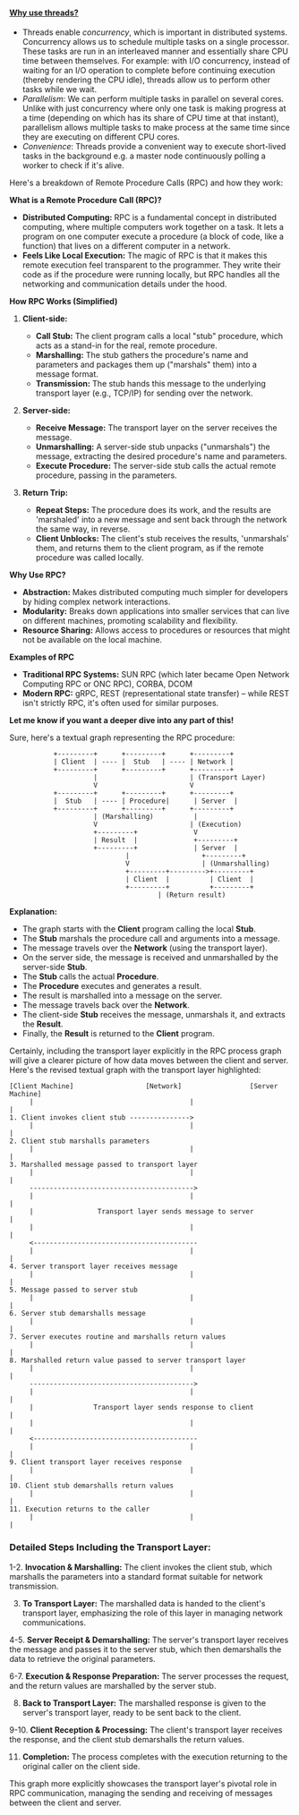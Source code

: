 #### [Why use threads?](https://timilearning.com/posts/mit-6.824/lecture-2-rpc-and-threads/#why-use-threads%3F)

- Threads enable *concurrency*, which is important in distributed systems. Concurrency allows us to schedule multiple tasks on a single processor. These tasks are run in an interleaved manner and essentially share CPU time between themselves. For example: with I/O concurrency, instead of waiting for an I/O operation to complete before continuing execution (thereby rendering the CPU idle), threads allow us to perform other tasks while we wait.
- *Parallelism*: We can perform multiple tasks in parallel on several cores. Unlike with just concurrency where only one task is making progress at a time (depending on which has its share of CPU time at that instant), parallelism allows multiple tasks to make process at the same time since they are executing on different CPU cores.
- *Convenience*: Threads provide a convenient way to execute short-lived tasks in the background e.g. a master node continuously polling a worker to check if it's alive.

Here's a breakdown of Remote Procedure Calls (RPC) and how they work:

**What is a Remote Procedure Call (RPC)?**

- **Distributed Computing:** RPC is a fundamental concept in distributed computing, where multiple computers work together on a task. It lets a program on one computer execute a procedure (a block of code, like a function) that lives on a different computer in a network.
- **Feels Like Local Execution:** The magic of RPC is that it makes this remote execution feel transparent to the programmer. They write their code as if the procedure were running locally, but RPC handles all the networking and communication details under the hood.

**How RPC Works (Simplified)**

1. **Client-side:**
   
   - **Call Stub:** The client program calls a local "stub" procedure, which acts as a stand-in for the real, remote procedure.
   - **Marshalling:** The stub gathers the procedure's name and parameters and packages them up ("marshals" them) into a message format.
   - **Transmission:** The stub hands this message to the underlying transport layer (e.g., TCP/IP) for sending over the network.

2. **Server-side:**
   
   - **Receive Message:** The transport layer on the server receives the message.
   - **Unmarshalling:** A server-side stub unpacks ("unmarshals") the message, extracting the desired procedure's name and parameters.
   - **Execute Procedure:** The server-side stub calls the actual remote procedure, passing in the parameters.

3. **Return Trip:**
   
   - **Repeat Steps:** The procedure does its work, and the results are 'marshaled' into a new message and sent back through the network the same way, in reverse.
   - **Client Unblocks:** The client's stub receives the results, 'unmarshals' them, and returns them to the client program, as if the remote procedure was called locally.

**Why Use RPC?**

- **Abstraction:** Makes distributed computing much simpler for developers by hiding complex network interactions.
- **Modularity:** Breaks down applications into smaller services that can live on different machines, promoting scalability and flexibility.
- **Resource Sharing:** Allows access to procedures or resources that might not be available on the local machine.

**Examples of RPC**

- **Traditional RPC Systems:** SUN RPC (which later became Open Network Computing RPC or ONC RPC), CORBA, DCOM
- **Modern RPC:** gRPC, REST (representational state transfer) – while REST isn't strictly RPC, it's often used for similar purposes.

**Let me know if you want a deeper dive into any part of this!**

Sure, here's a textual graph representing the RPC procedure:

```
           +---------+      +---------+      +---------+
           | Client  | ---- |  Stub   | ---- | Network |
           +---------+      +---------+      +---------+
                     |                       | (Transport Layer)
                     V                       V
           +---------+      +---------+      +---------+
           |  Stub   | ---- | Procedure|      | Server  |
           +---------+      +---------+      +---------+
                     | (Marshalling)          |
                     V                       | (Execution)
                     +---------+              V
                     | Result  |              +---------+
                     +---------+              | Server  |
                             |                  +---------+
                             V                  | (Unmarshalling)
                             +---------+--------->+---------+
                             | Client  |          | Client  |
                             +---------+          +---------+
                                     | (Return result)
```

**Explanation:**

- The graph starts with the **Client** program calling the local **Stub**.
- The **Stub** marshals the procedure call and arguments into a message.
- The message travels over the **Network** (using the transport layer).
- On the server side, the message is received and unmarshalled by the server-side **Stub**.
- The **Stub** calls the actual **Procedure**.
- The **Procedure** executes and generates a result.
- The result is marshalled into a message on the server.
- The message travels back over the **Network**.
- The client-side **Stub** receives the message, unmarshals it, and extracts the **Result**.
- Finally, the **Result** is returned to the **Client** program.

Certainly, including the transport layer explicitly in the RPC process graph will give a clearer picture of how data moves between the client and server. Here's the revised textual graph with the transport layer highlighted:

```
[Client Machine]                  [Network]                 [Server Machine]
     |                                       |                             |
1. Client invokes client stub --------------->                             
     |                                       |                             |
2. Client stub marshalls parameters                                       
     |                                       |                             |
3. Marshalled message passed to transport layer                     
     |                                       |                             |
     ----------------------------------------->
     |                                       |                             |
     |                Transport layer sends message to server             |
     |                                       |                             |
     <-----------------------------------------
     |                                       |                             |
4. Server transport layer receives message                                
     |                                       |                             |
5. Message passed to server stub                                           
     |                                       |                             |
6. Server stub demarshalls message                                         
     |                                       |                             |
7. Server executes routine and marshalls return values                     
     |                                       |                             |
8. Marshalled return value passed to server transport layer                
     |                                       |                             |
     ----------------------------------------->
     |                                       |                             |
     |               Transport layer sends response to client              |
     |                                       |                             |
     <-----------------------------------------
     |                                       |                             |
9. Client transport layer receives response                              
     |                                       |                             |
10. Client stub demarshalls return values                                 
     |                                       |                             |
11. Execution returns to the caller                                       
     |                                       |                             |
```

### Detailed Steps Including the Transport Layer:

1-2. **Invocation & Marshalling:** The client invokes the client stub, which marshalls the parameters into a standard format suitable for network transmission.

3. **To Transport Layer:** The marshalled data is handed to the client's transport layer, emphasizing the role of this layer in managing network communications.

4-5. **Server Receipt & Demarshalling:** The server's transport layer receives the message and passes it to the server stub, which then demarshalls the data to retrieve the original parameters.

6-7. **Execution & Response Preparation:** The server processes the request, and the return values are marshalled by the server stub.

8. **Back to Transport Layer:** The marshalled response is given to the server's transport layer, ready to be sent back to the client.

9-10. **Client Reception & Processing:** The client's transport layer receives the response, and the client stub demarshalls the return values.

11. **Completion:** The process completes with the execution returning to the original caller on the client side.

This graph more explicitly showcases the transport layer's pivotal role in RPC communication, managing the sending and receiving of messages between the client and server.
